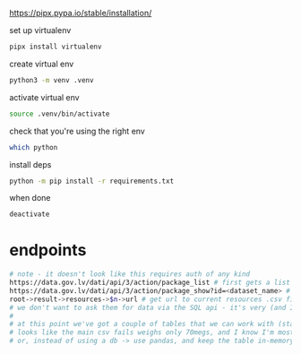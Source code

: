 https://pipx.pypa.io/stable/installation/

set up virtualenv
```bash
pipx install virtualenv
```

create virtual env
```bash
python3 -m venv .venv
```

activate virtual env
```bash
source .venv/bin/activate
```

check that you're using the right env
```bash
which python
```

install deps
```bash
python -m pip install -r requirements.txt
```

when done
```bash
deactivate
```

# endpoints

```bash
# note - it doesn't look like this requires auth of any kind
https://data.gov.lv/dati/api/3/action/package_list # first gets a list of valid packages (probably irrelevant step)
https://data.gov.lv/dati/api/3/action/package_show?id=<dataset_name> # get the current list of valid resources
root->result->resources->$n->url # get url to current resources .csv file and download it
# we don't want to ask them for data via the SQL api - it's very (and I do mean very) slow
#
# at this point we've got a couple of tables that we can work with (starting with the 9 day forecast for inhabitet locations)
# looks like the main csv fails weighs only 70megs, and I know I'm mostly going to read, writing to the db once an hour or so (maybe 30 mins?) -> sqlite
# or, instead of using a db -> use pandas, and keep the table in-memory, and just filter when needed
```